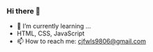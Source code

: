 ### Hi there 👋

- 🌱 I’m currently learning ...
- HTML, CSS, JavaScript
- 📫 How to reach me: cjfwls9806@gmail.com

